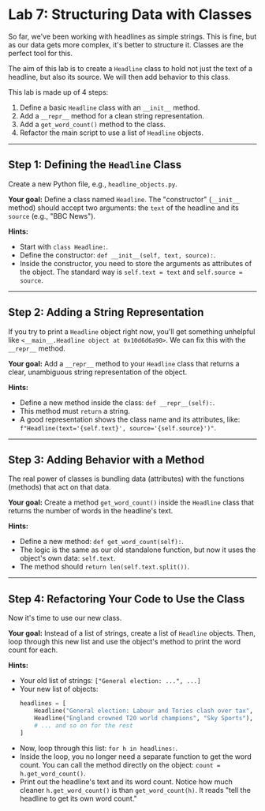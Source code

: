 # Lab 7: Structuring Data with Classes

So far, we've been working with headlines as simple strings. This is fine, but as our data gets more complex, it's better to structure it. Classes are the perfect tool for this.

The aim of this lab is to create a `Headline` class to hold not just the text of a headline, but also its source. We will then add behavior to this class.

This lab is made up of 4 steps:
1.  Define a basic `Headline` class with an `__init__` method.
2.  Add a `__repr__` method for a clean string representation.
3.  Add a `get_word_count()` method to the class.
4.  Refactor the main script to use a list of `Headline` objects.

---
## Step 1: Defining the `Headline` Class

Create a new Python file, e.g., `headline_objects.py`.

**Your goal:** Define a class named `Headline`. The "constructor" (`__init__` method) should accept two arguments: the `text` of the headline and its `source` (e.g., "BBC News").

**Hints:**
- Start with `class Headline:`.
- Define the constructor: `def __init__(self, text, source):`.
- Inside the constructor, you need to store the arguments as attributes of the object. The standard way is `self.text = text` and `self.source = source`.

---
## Step 2: Adding a String Representation

If you try to print a `Headline` object right now, you'll get something unhelpful like `<__main__.Headline object at 0x10d6d6a90>`. We can fix this with the `__repr__` method.

**Your goal:** Add a `__repr__` method to your `Headline` class that returns a clear, unambiguous string representation of the object.

**Hints:**
- Define a new method inside the class: `def __repr__(self):`.
- This method must `return` a string.
- A good representation shows the class name and its attributes, like: `f"Headline(text='{self.text}', source='{self.source}')"`.

---
## Step 3: Adding Behavior with a Method

The real power of classes is bundling data (attributes) with the functions (methods) that act on that data.

**Your goal:** Create a method `get_word_count()` inside the `Headline` class that returns the number of words in the headline's text.

**Hints:**
- Define a new method: `def get_word_count(self):`.
- The logic is the same as our old standalone function, but now it uses the object's own data: `self.text`.
- The method should `return len(self.text.split())`.

---
## Step 4: Refactoring Your Code to Use the Class

Now it's time to use our new class.

**Your goal:** Instead of a list of strings, create a list of `Headline` objects. Then, loop through this new list and use the object's method to print the word count for each.

**Hints:**
- Your old list of strings: `["General election: ...", ...]`
- Your new list of objects:
  ```python
  headlines = [
      Headline("General election: Labour and Tories clash over tax", "BBC News"),
      Headline("England crowned T20 world champions", "Sky Sports"),
      # ... and so on for the rest
  ]
  ```
- Now, loop through this list: `for h in headlines:`.
- Inside the loop, you no longer need a separate function to get the word count. You can call the method directly on the object: `count = h.get_word_count()`.
- Print out the headline's text and its word count. Notice how much cleaner `h.get_word_count()` is than `get_word_count(h)`. It reads "tell the headline to get its own word count." 